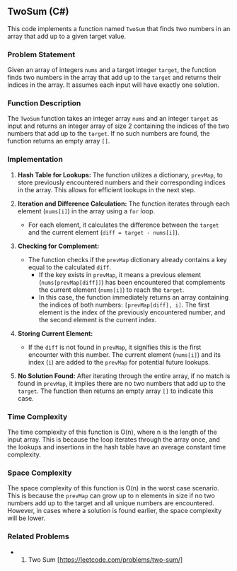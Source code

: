 ## TwoSum (C#)

This code implements a function named `TwoSum` that finds two numbers in an array that add up to a given target value.

### Problem Statement

Given an array of integers `nums` and a target integer `target`, the function finds two numbers in the array that add up to the `target` and returns their indices in the array. It assumes each input will have exactly one solution.

### Function Description

The `TwoSum` function takes an integer array `nums` and an integer `target` as input and returns an integer array of size 2 containing the indices of the two numbers that add up to the `target`. If no such numbers are found, the function returns an empty array `[]`.

### Implementation

1. **Hash Table for Lookups:** The function utilizes a dictionary, `prevMap`, to store previously encountered numbers and their corresponding indices in the array. This allows for efficient lookups in the next step.

2. **Iteration and Difference Calculation:** The function iterates through each element (`nums[i]`) in the array using a `for` loop. 
    - For each element, it calculates the difference between the `target` and the current element (`diff = target - nums[i]`).

3. **Checking for Complement:** 
    - The function checks if the `prevMap` dictionary already contains a key equal to the calculated `diff`.
        - If the key exists in `prevMap`, it means a previous element (`nums[prevMap[diff]]`) has been encountered that complements the current element (`nums[i]`) to reach the `target`. 
        - In this case, the function immediately returns an array containing the indices of both numbers: `[prevMap[diff], i]`. The first element is the index of the previously encountered number, and the second element is the current index.

4. **Storing Current Element:**  
    - If the `diff` is not found in `prevMap`, it signifies this is the first encounter with this number. The current element (`nums[i]`) and its index (`i`) are added to the `prevMap` for potential future lookups.

5. **No Solution Found:** After iterating through the entire array, if no match is found in `prevMap`, it implies there are no two numbers that add up to the `target`. The function then returns an empty array `[]` to indicate this case.

### Time Complexity

The time complexity of this function is O(n), where n is the length of the input array. This is because the loop iterates through the array once, and the lookups and insertions in the hash table have an average constant time complexity.

### Space Complexity

The space complexity of this function is O(n) in the worst case scenario. This is because the `prevMap` can grow up to n elements in size if no two numbers add up to the target and all unique numbers are encountered. However, in cases where a solution is found earlier, the space complexity will be lower.


### Related Problems

* 1. Two Sum [https://leetcode.com/problems/two-sum/]
